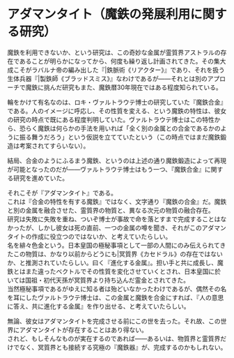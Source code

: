 # アダマンタイト（魔鉄の発展利用に関する研究）
魔鉄を利用できないか、という研究は、この奇妙な金属が霊質界アストラルの存在であることが明らかになってから、何度も繰り返し計画されてきた。その集大成こそがラバルナ帝の編み出した『|鉄脈術《リアクター》』であり、それを扱う生体兵器『|製鉄師《ブラッドスミス》』なわけであるが――それとは別のアプローチで魔鉄に挑んだ研究もまた、魔鉄暦30年現在ではある程度知られている。

輪をかけて有名なのは、ロキ・ヴァルトラウテ博士の研究していた『魔鉄合金』である。人のイメージに呼応し、その性質を変える、という魔鉄の特性は、彼女の研究の時点で既にある程度判明していた。ヴァルトラウテ博士はこの特性から、恐らく魔鉄は何らかの手法を用いれば「全く別の金属との合金であるかのように振る舞うだろう」という仮説を立てていたという（この時点ではまだ魔鉄鍛造は考案されてすらいない）。

結局、合金のようにふるまう魔鉄、というのは上述の通り魔鉄鍛造によって再現が可能となったのだが――ヴァルトラウテ博士はもう一つ、『魔鉄合金』に関する研究を進めていた。

それこそが『アダマンタイト』である。  
これは『合金の特性を有する魔鉄』ではなく、文字通り『魔鉄の合金』だ。魔鉄と別の金属を融合させた、霊質界の物質と、異なる次元の物質の融合存在。  
研究は失敗に失敗を重ね、ついぞ博士が事故で命を落とすまで完成することはなかったが、しかし彼女は死の直前、一つの金属の噂を聞き、それがこのアダマンタイトの作成に役立つのではないか、と考えていたらしい。  
名を緋々色金という。日本皇国の極秘事項として一部の人間にのみ伝えられてきたこの物質は、かなり以前からどうにも|冥質界《カセドラル》の存在ではないか、と推測されていたらしい。曰く『進化する金属』。担い手と共に成長し、魔鉄とはまた違ったベクトルでその性質を変化させていくとされ、日本皇国に於いては国祖・初代天孫が冥質界より持ち込んだ霊金とされてきた。  
当然極秘事項であるがゆえに知る者は殆どいなかったわけであるが、偶然その名を耳にしたヴァルトラウテ博士は、この金属と魔鉄を合金にすれば、『人の意思に答え、共に進化する金属』を作り出せる、と考えていたらしい。

無論、彼女はアダマンタイトを完成させる前にこの世を去った。それ故、この世界にアダマンタイトが存在することはあり得ない。  
されど、もしそんなものが実在するのであれば――あるいは、物質界と霊質界だけでなく、冥質界とも接続する究極の『魔鉄器』が、完成するのかもしれない。 